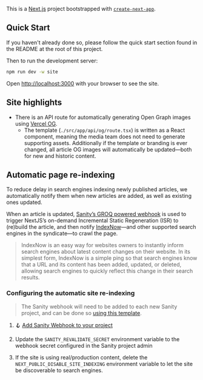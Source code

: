 This is a [Next.js](https://nextjs.org/) project bootstrapped with [`create-next-app`](https://github.com/vercel/next.js/tree/canary/packages/create-next-app).

## Quick Start

If you haven't already done so, please follow the quick start
section found in the README at the root of this project.

Then to run the development server:

```bash
npm run dev -w site
```

Open [http://localhost:3000](http://localhost:3000) with your browser to see the site.

## Site highlights

- There is an API route for automatically generating Open Graph images using [Vercel OG](https://vercel.com/docs/functions/edge-functions/og-image-generation).
  - The template (`./src/app/api/og/route.tsx`) is written as a React component, meaning the media team does not need to generate supporting assets. Additionally if the template or branding is ever changed, all article OG images will automatically be updated—both for new and historic content.

## Automatic page re-indexing

To reduce delay in search engines indexing newly published articles, we automatically notify them when new articles are added, as well as existing ones updated.

When an article is updated, [Sanity’s GROQ powered webhook](https://www.sanity.io/docs/webhook) is used to trigger NextJS’s on-demand Incremental Static Regeneration (ISR) to (re)build the article, and then notify [IndexNow](https://www.indexnow.org/index)—and other supported search engines in the syndicate—to crawl the page.

> IndexNow is an easy way for websites owners to instantly inform search engines about latest content changes on their website. In its simplest form, IndexNow is a simple ping so that search engines know that a URL and its content has been added, updated, or deleted, allowing search engines to quickly reflect this change in their search results.

### Configuring the automatic site re-indexing

> The Sanity webhook will need to be added to each new Sanity project, and can be done so [using this template](https://www.sanity.io/manage/webhooks/share?name=Revalidate+Articles&description=When+publishing+articles%2C+automatically+notify+search+engines+to+crawl+the+changed+pages%2C+reducing+delay+in+articles+appearing+in+search+results.%0AThis+uses+the+IndexNow+%28https%3A%2F%2Fwww.indexnow.org%2Findex%29+search+syndication+protocol.&url=https%3A%2F%2FYOUR_SITE_URL%2Fapi%2Frevalidate&on=create&on=update&filter=_type+%3D%3D+%27article%27+%26%26+%21%28_id+match+%22drafts.%22%29&projection=%7B_id%2C+_type%2C+headline%2C+slug%7D&httpMethod=POST&apiVersion=v2021-03-25&includeDrafts=&headers=%7B%7D).

1. 🪝 [Add Sanity Webhook to your project](https://www.sanity.io/manage/webhooks/share?name=Revalidate+Articles&description=When+publishing+articles%2C+automatically+notify+search+engines+to+crawl+the+changed+pages%2C+reducing+delay+in+articles+appearing+in+search+results.%0AThis+uses+the+IndexNow+%28https%3A%2F%2Fwww.indexnow.org%2Findex%29+search+syndication+protocol.&url=https%3A%2F%2FYOUR_SITE_URL%2Fapi%2Frevalidate&on=create&on=update&filter=_type+%3D%3D+%27article%27+%26%26+%21%28_id+match+%22drafts.%22%29&projection=%7B_id%2C+_type%2C+headline%2C+slug%7D&httpMethod=POST&apiVersion=v2021-03-25&includeDrafts=&headers=%7B%7D)

2. Update the `SANITY_REVALIDATE_SECRET` environment variable to the webhook secret configured in the Sanity project admin

3. If the site is using real/production content, delete the `NEXT_PUBLIC_DISABLE_SITE_INDEXING` environment variable to let the site be discoverable to search engines.
